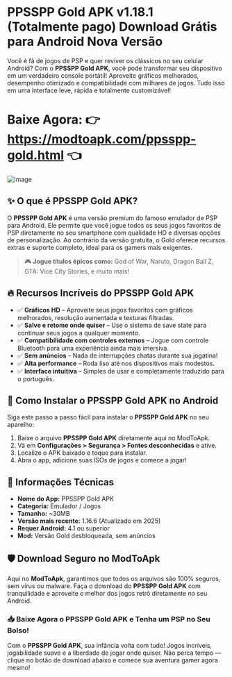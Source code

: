 # PPSSPP Gold APK v1.18.1 (Totalmente pago) Download Grátis para Android Nova Versão

Você é fã de jogos de PSP e quer reviver os clássicos no seu celular Android? Com o **PPSSPP Gold APK**, você pode transformar seu dispositivo em um verdadeiro console portátil! Aproveite gráficos melhorados, desempenho otimizado e compatibilidade com milhares de jogos. Tudo isso em uma interface leve, rápida e totalmente customizável!

# Baixe Agora: 👉 https://modtoapk.com/ppsspp-gold.html 👈

![image](https://github.com/user-attachments/assets/422687bc-81fb-4a03-a1f0-22934b571185)

## ✨ O que é PPSSPP Gold APK?

O **PPSSPP Gold APK** é uma versão premium do famoso emulador de PSP para Android. Ele permite que você jogue todos os seus jogos favoritos de PSP diretamente no seu smartphone com qualidade HD e diversas opções de personalização. Ao contrário da versão gratuita, o Gold oferece recursos extras e suporte completo, ideal para os gamers mais exigentes.

> 🎮 **Jogue títulos épicos como:** God of War, Naruto, Dragon Ball Z, GTA: Vice City Stories, e muito mais!


## 🔥 Recursos Incríveis do PPSSPP Gold APK

- ✅ **Gráficos HD** – Aproveite seus jogos favoritos com gráficos melhorados, resolução aumentada e texturas filtradas.
- ✅ **Salve e retome onde quiser** – Use o sistema de save state para continuar seus jogos a qualquer momento.
- ✅ **Compatibilidade com controles externos** – Jogue com controle Bluetooth para uma experiência ainda mais imersiva.
- ✅ **Sem anúncios** – Nada de interrupções chatas durante sua jogatina!
- ✅ **Alta performance** – Roda liso até nos dispositivos mais modestos.
- ✅ **Interface intuitiva** – Simples de usar e completamente traduzido para o português.


## 📱 Como Instalar o PPSSPP Gold APK no Android

Siga este passo a passo fácil para instalar o **PPSSPP Gold APK** no seu aparelho:

1. Baixe o arquivo **PPSSPP Gold APK** diretamente aqui no ModToApk.
2. Vá em **Configurações > Segurança > Fontes desconhecidas** e ative.
3. Localize o APK baixado e toque para instalar.
4. Abra o app, adicione suas ISOs de jogos e comece a jogar!

## 📂 Informações Técnicas

- **Nome do App:** PPSSPP Gold APK  
- **Categoria:** Emulador / Jogos  
- **Tamanho:** ~30MB  
- **Versão mais recente:** 1.16.6 (Atualizado em 2025)  
- **Requer Android:** 4.1 ou superior  
- **Mod:** Versão Gold desbloqueada, sem anúncios

## 🛡️ Download Seguro no ModToApk

Aqui no **ModToApk**, garantimos que todos os arquivos são 100% seguros, sem vírus ou malware. Faça o download do **PPSSPP Gold APK** com tranquilidade e aproveite o melhor dos jogos retrô diretamente no seu Android.

### 📥 Baixe Agora o PPSSPP Gold APK e Tenha um PSP no Seu Bolso!

Com o **PPSSPP Gold APK**, sua infância volta com tudo! Jogos incríveis, jogabilidade suave e a liberdade de jogar onde quiser. Não perca tempo — clique no botão de download abaixo e comece sua aventura gamer agora mesmo!
